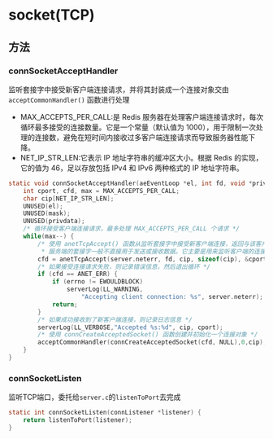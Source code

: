 # socket(TCP)

## 方法

### connSocketAcceptHandler

监听套接字中接受新客户端连接请求，并将其封装成一个连接对象交由 `acceptCommonHandler()` 函数进行处理

- MAX_ACCEPTS_PER_CALL:是 Redis 服务器在处理客户端连接请求时，每次循环最多接受的连接数量。它是一个常量（默认值为 1000），用于限制一次处理的连接数，避免在短时间内接收过多客户端连接请求而导致服务器性能下降。
- NET_IP_STR_LEN:它表示 IP 地址字符串的缓冲区大小。根据 Redis 的实现，它的值为 46，足以存放包括 IPv4 和 IPv6 两种格式的 IP 地址字符串。

```c
static void connSocketAcceptHandler(aeEventLoop *el, int fd, void *privdata, int mask) {
    int cport, cfd, max = MAX_ACCEPTS_PER_CALL;
    char cip[NET_IP_STR_LEN];
    UNUSED(el);
    UNUSED(mask);
    UNUSED(privdata);
    /* 循环接受客户端连接请求，最多处理 MAX_ACCEPTS_PER_CALL 个请求 */
    while(max--) {
        /* 使用 anetTcpAccept() 函数从监听套接字中接受新客户端连接，返回与该客户端通信的套接字描述符 
         * 服务端的套接字一般不直接用于发送或接收数据。它主要是用来监听客户端的连接请求，并在有新的连接请求到达时返回一个新的已连接套接字（connected socket）来进行后续的数据传输。*/
        cfd = anetTcpAccept(server.neterr, fd, cip, sizeof(cip), &cport);
        /* 如果接受连接请求失败，则记录错误信息，然后退出循环 */
        if (cfd == ANET_ERR) {
            if (errno != EWOULDBLOCK)
                serverLog(LL_WARNING,
                    "Accepting client connection: %s", server.neterr);
            return;
        }
        /* 如果成功接收到了新客户端连接，则记录日志信息 */
        serverLog(LL_VERBOSE,"Accepted %s:%d", cip, cport);
        /* 使用 connCreateAcceptedSocket() 函数创建并初始化一个连接对象 */
        acceptCommonHandler(connCreateAcceptedSocket(cfd, NULL),0,cip);
    }
}
```

### connSocketListen

监听TCP端口，委托给`server.c`的`listenToPort`去完成

```c
static int connSocketListen(connListener *listener) {
    return listenToPort(listener);
}
```
